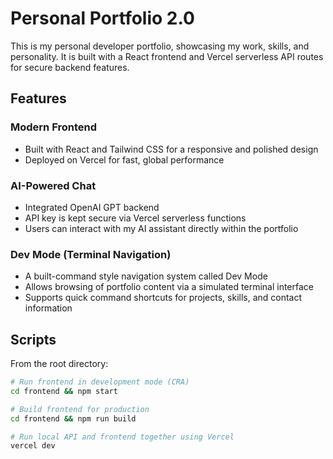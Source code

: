 # Personal Portfolio 2.0

This is my personal developer portfolio, showcasing my work, skills, and personality. It is built with a React frontend and Vercel serverless API routes for secure backend features.

## Features

### Modern Frontend
- Built with React and Tailwind CSS for a responsive and polished design
- Deployed on Vercel for fast, global performance

### AI-Powered Chat
- Integrated OpenAI GPT backend
- API key is kept secure via Vercel serverless functions
- Users can interact with my AI assistant directly within the portfolio

### Dev Mode (Terminal Navigation)
- A built-command style navigation system called Dev Mode
- Allows browsing of portfolio content via a simulated terminal interface
- Supports quick command shortcuts for projects, skills, and contact information

## Scripts

From the root directory:

```bash
# Run frontend in development mode (CRA)
cd frontend && npm start

# Build frontend for production
cd frontend && npm run build

# Run local API and frontend together using Vercel
vercel dev
